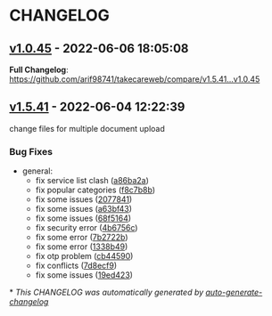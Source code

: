 # CHANGELOG

## [v1.0.45](https://github.com/arif98741/takecareweb/releases/tag/v1.0.45) - 2022-06-06 18:05:08

**Full Changelog**: https://github.com/arif98741/takecareweb/compare/v1.5.41...v1.0.45

## [v1.5.41](https://github.com/arif98741/takecareweb/releases/tag/v1.5.41) - 2022-06-04 12:22:39

change files for multiple document upload




### Bug Fixes

- general:
  - fix service list clash ([a86ba2a](https://github.com/arif98741/takecareweb/commit/a86ba2ac9fddd04e696948f17f76ef5df65add49))
  - fix popular categories ([f8c7b8b](https://github.com/arif98741/takecareweb/commit/f8c7b8bb0248227b9a14e3d3ac8f76740637861a))
  - fix some issues ([2077841](https://github.com/arif98741/takecareweb/commit/2077841b91df71208ff0cf9e62b1fef091ba167b))
  - fix some issues ([a63bf43](https://github.com/arif98741/takecareweb/commit/a63bf439f44ad236935900e9b7e3588a4cff2012))
  - fix some issues ([68f5164](https://github.com/arif98741/takecareweb/commit/68f5164edb3db99522ac8d239ed389df19f9f01d))
  - fix security error ([4b6756c](https://github.com/arif98741/takecareweb/commit/4b6756c093eff644021fdadec94c770b17adb940))
  - fix some error ([7b2722b](https://github.com/arif98741/takecareweb/commit/7b2722b9963d387812ab5a07c6f4d794c029f516))
  - fix some error ([1338b49](https://github.com/arif98741/takecareweb/commit/1338b4929b5b64ed5663dcfcf4d8fc4451867455))
  - fix otp problem ([cb44590](https://github.com/arif98741/takecareweb/commit/cb445900658b7681a2fa440c3bd479f78119f478))
  - fix conflicts ([7d8ecf9](https://github.com/arif98741/takecareweb/commit/7d8ecf9306431b1adf4b9b34e5bea74998626e14))
  - fix some issues ([19ed423](https://github.com/arif98741/takecareweb/commit/19ed423e77a0ad6be60d1840f3a27519371d89a4))

\* *This CHANGELOG was automatically generated by [auto-generate-changelog](https://github.com/BobAnkh/auto-generate-changelog)*
